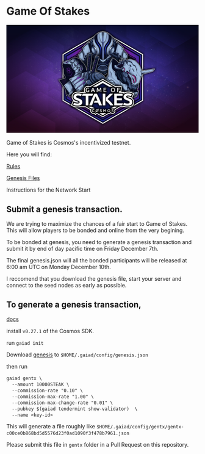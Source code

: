 # Game Of Stakes

![Game Of Stakes](GameOfStakes.png)


Game of Stakes is Cosmos's incentivized testnet.

Here you will find:

[Rules](RULES.md)

[Genesis Files](https://github.com/cosmos/game-of-stakes/blob/master/genesis.json)

Instructions for the Network Start

## Submit a genesis transaction.

We are trying to maximize the chances of a fair start to Game of Stakes. This will allow players to be bonded and online from the very begining.

To be bonded at genesis, you need to generate a genesis transaction and submit it by end of day pacific time on Friday December 7th.

The final genesis.json will all the bonded participants will be released at 6:00 am UTC on Monday December 10th.

I reccomend that you download the genesis file, start your server and connect to the seed nodes as early as possible.

## To generate a genesis transaction,
[docs](https://github.com/cosmos/cosmos-sdk/blob/develop/docs/gaia/validators/validator-setup.md)

install `v0.27.1` of the Cosmos SDK.

run `gaiad init`

Download [genesis](https://github.com/cosmos/game-of-stakes/blob/master/genesis.json) to `$HOME/.gaiad/config/genesis.json`

then run

```
gaiad gentx \
  --amount 10000STEAK \
  --commission-rate "0.10" \
  --commission-max-rate "1.00" \
  --commission-max-change-rate "0.01" \
  --pubkey $(gaiad tendermint show-validator)  \
  --name <key-id>
```  

This will generate a file roughly like `$HOME/.gaiad/config/gentx/gentx-c00ce0b868bd5d5576d23f0ad1090f3f478b7961.json`

Please submit this file in `gentx` folder in a Pull Request on this repository.
